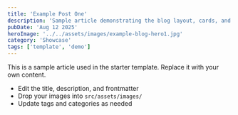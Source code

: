 ```yaml
---
title: 'Example Post One'
description: 'Sample article demonstrating the blog layout, cards, and meta.'
pubDate: 'Aug 12 2025'
heroImage: '../../assets/images/example-blog-hero1.jpg'
category: 'Showcase'
tags: ['template', 'demo']
---
```


This is a sample article used in the starter template. Replace it with your own content.

- Edit the title, description, and frontmatter
- Drop your images into `src/assets/images/`
- Update tags and categories as needed


